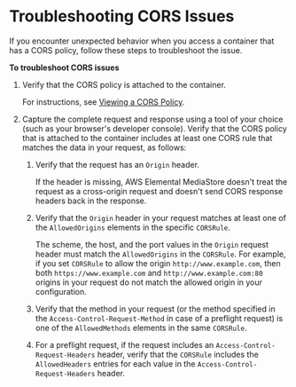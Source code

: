 # Troubleshooting CORS Issues<a name="cors-policy-troubleshooting"></a>

If you encounter unexpected behavior when you access a container that has a CORS policy, follow these steps to troubleshoot the issue\.

**To troubleshoot CORS issues**

1. Verify that the CORS policy is attached to the container\.

   For instructions, see [Viewing a CORS Policy](cors-policy-viewing.md)\.

1. Capture the complete request and response using a tool of your choice \(such as your browser's developer console\)\. Verify that the CORS policy that is attached to the container includes at least one CORS rule that matches the data in your request, as follows:

   1. Verify that the request has an `Origin` header\.

      If the header is missing, AWS Elemental MediaStore doesn't treat the request as a cross\-origin request and doesn't send CORS response headers back in the response\.

   1. Verify that the `Origin` header in your request matches at least one of the `AllowedOrigins` elements in the specific `CORSRule`\.

      The scheme, the host, and the port values in the `Origin` request header must match the `AllowedOrigins` in the `CORSRule`\. For example, if you set `CORSRule` to allow the origin `http://www.example.com`, then both `https://www.example.com` and `http://www.example.com:80` origins in your request do not match the allowed origin in your configuration\.

   1. Verify that the method in your request \(or the method specified in the `Access-Control-Request-Method` in case of a preflight request\) is one of the `AllowedMethods` elements in the same `CORSRule`\.

   1. For a preflight request, if the request includes an `Access-Control-Request-Headers` header, verify that the `CORSRule` includes the `AllowedHeaders` entries for each value in the `Access-Control-Request-Headers` header\.